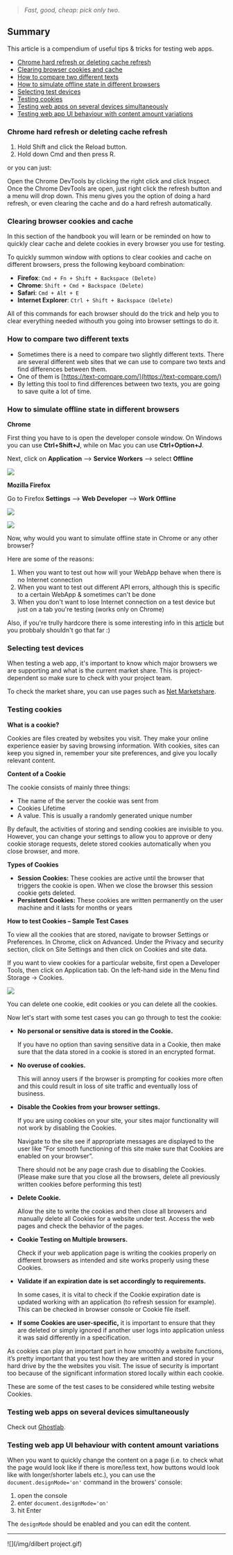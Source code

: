 > *Fast, good, cheap: pick only two.*

## Summary

This article is a compendium of useful tips & tricks for testing web apps.

- <a href=#chrome-hard-refresh-or-deleting-cache-refresh>Chrome hard refresh or deleting cache refresh</a>
- <a href=#clearing-browser-cookies-and-cache>Clearing browser cookies and cache</a>
- <a href=#how-to-compare-two-different-texts>How to compare two different texts</a>
- <a href=#how-to-simulate-offline-state-in-different-browsers>How to simulate offline state in different browsers</a>
- <a href=#selecting-test-devices>Selecting test devices</a>
- <a href=#testing-cookies>Testing cookies</a>
- <a href=#testing-web-apps-on-several-devices-simultaneously>Testing web apps on several devices simultaneously</a>
- <a href=#testing-web-app-UI-behaviour-with-content-amount-variations>Testing web app UI behaviour with content amount variations</a>

### Chrome hard refresh or deleting cache refresh

1. Hold Shift and click the Reload button.
2. Hold down Cmd and then press R.

or you can just:

Open the Chrome DevTools by clicking the right click and click Inspect. Once the Chrome DevTools are open, just right click the refresh button and a menu will drop down. This menu gives you the option of doing a hard refresh, or even clearing the cache and do a hard refresh automatically.

### Clearing browser cookies and cache

In this section of the handbook you will learn or be reminded on how to quickly clear cache and delete cookies in every browser you use for testing.

To quickly summon window with options to clear cookies and cache on different browsers, press the following keyboard combination: 

- **Firefox**: `Cmd + Fn + Shift + Backspace (Delete)`
- **Chrome**: `Shift + Cmd + Backspace (Delete)`
- **Safari**: `Cmd + Alt + E`
- **Internet Explorer**: `Ctrl + Shift + Backspace (Delete)`

All of this commands for each browser should do the trick and help you to clear everything needed withouth you going into browser settings to do it.

### How to compare two different texts

- Sometimes there is a need to compare two slightly different texts. There are several different web sites that we can use to compare two texts and find differences between them. 
- One of them is [https://text-compare.com/](https://text-compare.com/) 
- By letting this tool to find differences between two texts, you are going to save quite a lot of time. 

### How to simulate offline state in different browsers

**Chrome**

First thing you have to is open the developer console window. On Windows you can use **Ctrl+Shift+J**, while on Mac you can use **Ctrl+Option+J**.

Next, click on **Application** --> **Service Workers** --> select **Offline**

![](/img/Offline_mode.png)

**Mozilla Firefox**

Go to Firefox **Settings** --> **Web Developer** --> **Work Offline** 

![](/img/firefox_1.png)

![](/img/firefox_2_3_4.png)

Now, why would you want to simulate offline state in Chrome or any other browser? 

Here are some of the reasons:

1. When you want to test out how will your WebApp behave when there is no Internet connection
2. When you want to test out different API errors, although this is specific to a certain WebApp & sometimes can't be done
3. When you don't want to lose Internet connection on a test device but just on a tab you're testing (works only on Chrome)

Also, if you're trully hardcore there is some interesting info in this [article](https://www.creativebloq.com/how-to/make-your-app-work-offline-with-service-workers) but you probbaly shouldn't go that far :)

### Selecting test devices

When testing a web app, it's important to know which major browsers we are supporting and what is the current market share. This is project-dependent so make sure to check with your project team.

To check the market share, you can use pages such as [Net Marketshare](https://netmarketshare.com/browser-market-share.aspx).

### Testing cookies

**What is a cookie?**

Cookies are files created by websites you visit. They make your online experience easier by saving browsing information. With cookies, sites can keep you signed in, remember your site preferences, and give you locally relevant content.

**Content of a Cookie**

The cookie consists of mainly three things:

* The name of the server the cookie was sent from
* Cookies Lifetime
* A value. This is usually a randomly generated unique number

By default, the activities of storing and sending cookies are invisible to you. However, you can change your settings to allow you to approve or deny cookie storage requests, delete stored cookies automatically when you close browser, and more.

**Types of Cookies**

- **Session Cookies:** These cookies are active until the browser that triggers the cookie is open. When we close the browser this session cookie gets deleted.
- **Persistent Cookies:** These cookies are written permanently on the user machine and it lasts for months or years
 
**How to test Cookies – Sample Test Cases**

To view all the cookies that are stored, navigate to browser Settings or Preferences. In Chrome, click on Advanced. Under the Privacy and security section, click on Site Settings and then click on Cookies and site data.

If you want to view cookies for a particular website, first open a Developer Tools, then click on Application tab. On the left-hand side in the Menu find Storage -> Cookies. 

![](/img/Cookies.png)

You can delete one cookie, edit cookies or you can delete all the cookies.

Now let's start with some test cases you can go through to test the cookie:

- **No personal or sensitive data is stored in the Cookie.**

	If you have no option than saving sensitive data in a Cookie, then make sure that the data stored in a cookie is stored in an encrypted format.
 
- **No overuse of cookies.** 

	This will annoy users if the browser is prompting for cookies more often and this could result in loss of site traffic and eventually loss of business.

- **Disable the Cookies from your browser settings.**

	If you are using cookies on your site, your sites major functionality will not work by disabling the Cookies.
 
 	Navigate to the site see if appropriate messages are displayed to the user like “For smooth functioning of this site make sure that Cookies are enabled on your browser”.
 
 	There should not be any page crash due to disabling the Cookies. (Please make sure that you close all the browsers, delete all previously written cookies before performing this test)
 
- **Delete Cookie.**

	Allow the site to write the cookies and then close all browsers and manually delete all Cookies for a website under test. Access the web pages and check the behavior of the pages.

- **Cookie Testing on Multiple browsers.**

	Check if your web application page is writing the cookies properly on different browsers as intended and site works properly using these Cookies.
 
- **Validate if an expiration date is set accordingly to requirements.** 

	In some cases, it is vital to check if the Cookie expiration date is updated working with an application (to refresh session for example). This can be checked in browser console or Cookie file itself.
 
- **If some Cookies are user-specific,** it is important to ensure that they are deleted or simply ignored if another user logs into application unless it was said differently in a specification.

As cookies can play an important part in how smoothly a website functions, it’s pretty important that you test how they are written and stored in your hard drive by the the websites you visit. The issue of security is important too because of the significant information stored locally within each cookie.

These are some of the test cases to be considered while testing website Cookies.

### Testing web apps on several devices simultaneously
Check out [Ghostlab](https://www.vanamco.com/ghostlab/).

### Testing web app UI behaviour with content amount variations
When you want to quickly change the content on a page (i.e. to check what the page would look like if there is more/less text, how buttons would look like with longer/shorter labels etc.), you can use the `document.designMode='on'` command in the browers' console:
1. open the console
2. enter `document.designMode='on'`
3. hit Enter

The `designMode` should be enabled and you can edit the content.

---

![](/img/dilbert project.gif)
